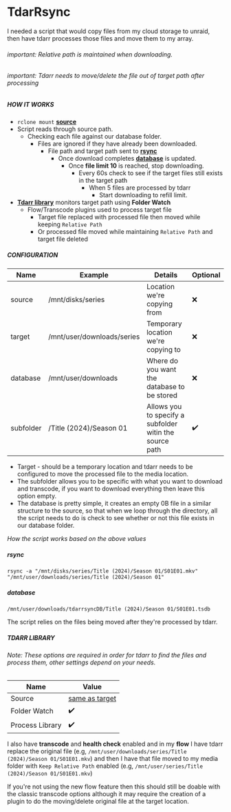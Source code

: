 # TdarRsync
I needed a script that would copy files from my cloud storage to unraid, then have tdarr processes those files and move them to my array.

###### important: Relative path is maintained when downloading.
###### important: Tdarr needs to move/delete the file out of target path after processing

##### HOW IT WORKS
- `rclone mount` **[source](#configuration)**
- Script reads through source path.
  - Checking each file against our database folder.
    - Files are ignored if they have already been downloaded.
      - File path and target path sent to **[rsync](#rsync)**
        - Once download completes **[database](#database)** is updated.
          - Once **file limit 10** is reached, stop downloading.
            - Every 60s check to see if the target files still exists in the target path
              - When 5 files are processed by tdarr
                - Start downloading to refill limit.
- **[Tdarr library](#tdarr-library-configuration)** monitors target path using **Folder Watch**
  - Flow/Transcode plugins used to process target file
    - Target file replaced with processed file then moved while keeping `Relative Path`
    - Or processed file moved while maintaining `Relative Path` and target file deleted

##### CONFIGURATION
| Name  | Example | Details | Optional |
| ------------- | ------------- | ------------- | ------------- |
| source     | /mnt/disks/series | Location we're copying from  | ❌ |
| target     | /mnt/user/downloads/series | Temporary location we're copying to | ❌ |
| database   | /mnt/user/downloads | Where do you want the database to be stored  | ❌ |
| subfolder  | /Title (2024)/Season 01 | Allows you to specify a subfolder witin the source path  | ✔️ |

- Target - should be a temporary location and tdarr needs to be configured to move the processed file to the media location.
- The subfolder allows you to be specific with what you want to download and transcode, if you want to download everything then leave this option empty.
- The database is pretty simple, it creates an empty 0B file in a similar structure to the source, so that when we loop through the directory, all the script
needs to do is check to see whether or not this file exists in our database folder.

*How the script works based on the above values*
##### rsync
`rsync -a "/mnt/disks/series/Title (2024)/Season 01/S01E01.mkv" "/mnt/user/downloads/series/Title (2024)/Season 01"`
##### database
`/mnt/user/downloads/tdarrsyncDB/Title (2024)/Season 01/S01E01.tsdb`

The script relies on the files being moved after they're processed by tdarr.

##### TDARR LIBRARY
###### Note: These options are required in order for tdarr to find the files and process them, other settings depend on your needs.
|     Name     |    Value    |
| ------------- | ------------- |
| Source           | [same as target](#configuration) |
| Folder Watch     | ✔️ |
| Process Library  | ✔️ |

I also have **transcode** and **health check** enabled and in my **flow** I have tdarr replace the original file (e.g, `/mnt/user/downloads/series/Title (2024)/Season 01/S01E01.mkv`)
and then I have that file moved to my media folder with `Keep Relative Path` enabled (e.g, `/mnt/user/series/Title (2024)/Season 01/S01E01.mkv`)

If you're not using the new flow feature then this should still be doable with the classic transcode options although it may require the creation of a plugin to do the moving/delete original file at the target location.
